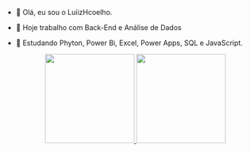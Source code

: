 
- 👋 Olá, eu sou o LuiizHcoelho. 
- 👀 Hoje trabalho com Back-End e Análise de Dados
- 🌱 Estudando Phyton, Power Bi, Excel, Power Apps, SQL e JavaScript.

  <div align="center">
  <a href="https://github.com/LuiizHcoelho">
  <img height="180em" src="https://github-readme-stats.vercel.app/api?username=LuiizHcoelho&show_icons=true&theme=black&include_all_commits=true&count_private=true"/>
  <img height="180em" src="https://github-readme-stats.vercel.app/api/top-langs/?username=LuiizHcoelho&layout=compact&langs_count=7&theme=dracula"/>
</div>
